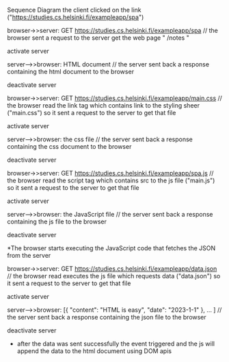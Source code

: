 Sequence Diagram
  the client clicked on the link ("https://studies.cs.helsinki.fi/exampleapp/spa")
  
  browser->>server: GET https://studies.cs.helsinki.fi/exampleapp/spa
    // the browser sent a request to the server get the web page " /notes " 
    
  activate server
  
  server-->>browser: HTML document
    // the server sent back a response containing the html document to the browser
    
  deactivate server

  browser->>server: GET https://studies.cs.helsinki.fi/exampleapp/main.css
    // the browser read the link tag which contains link to the styling sheer ("main.css") so it sent a request to the server to get that file
    
  activate server
  
  server-->>browser: the css file
    // the server sent back a response containing the css document to the browser
    
  deactivate server

  browser->>server: GET https://studies.cs.helsinki.fi/exampleapp/spa.js
      // the browser read the script tag which contains src to the js file ("main.js") so it sent a request to the server to get that file
  
  activate server
  
  server-->>browser: the JavaScript file
      // the server sent back a response containing the js file to the browser
  
  deactivate server

  *The browser starts executing the JavaScript code that fetches the JSON from the server

  browser->>server: GET https://studies.cs.helsinki.fi/exampleapp/data.json
        // the browser read executes the js file  which requests data ("data.json") so it sent a request to the server to get that file
  
  activate server
  
  server-->>browser: [{ "content": "HTML is easy", "date": "2023-1-1" }, ... ]
    // the server sent back a response containing the json file to the browser
  
  deactivate server
  * after the data was sent successfully the event triggered and the js will append the data to the html document using DOM apis
